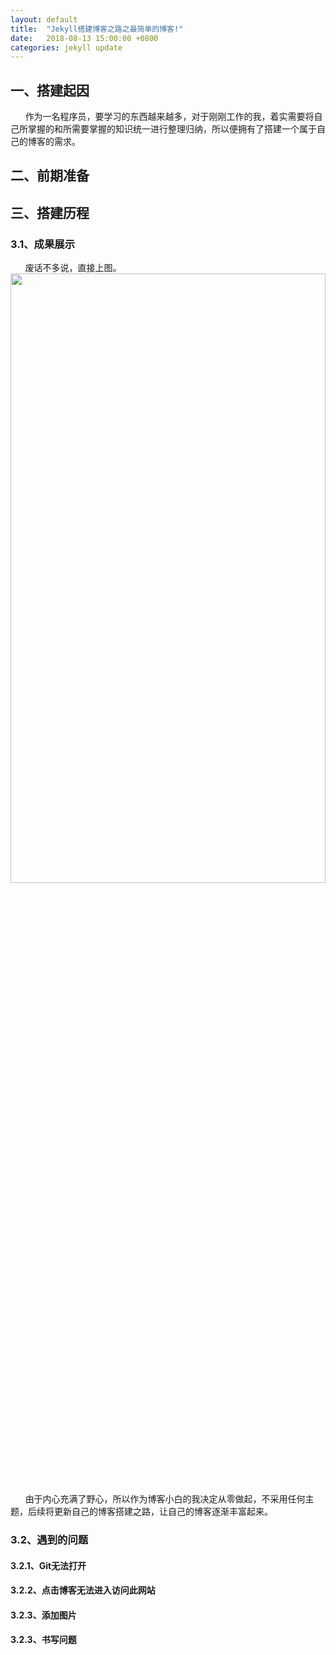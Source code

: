 ```yaml
---
layout: default
title:  "Jekyll搭建博客之路之最简单的博客!"
date:   2018-08-13 15:00:00 +0800
categories: jekyll update
---
```

<h2>一、搭建起因</h2>
&nbsp;&nbsp;&nbsp;&nbsp;&nbsp;&nbsp;作为一名程序员，要学习的东西越来越多，对于刚刚工作的我，着实需要将自己所掌握的和所需要掌握的知识统一进行整理归纳，所以便拥有了搭建一个属于自己的博客的需求。	
<h2>二、前期准备</h2>
<h2>三、搭建历程</h2>
<h3>3.1、成果展示</h3>
&nbsp;&nbsp;&nbsp;&nbsp;&nbsp;&nbsp;废话不多说，直接上图。
<img src="http:{{ site.baseurl }}/assets/postImages/pic1.jpg" width = "100%" height = "50%"  />
&nbsp;&nbsp;&nbsp;&nbsp;&nbsp;&nbsp;由于内心充满了野心，所以作为博客小白的我决定从零做起，不采用任何主题，后续将更新自己的博客搭建之路，让自己的博客逐渐丰富起来。
<h3>3.2、遇到的问题</h3>
<h4>3.2.1、Git无法打开</h4>
<h4>3.2.2、点击博客无法进入访问此网站</h4>
<h4>3.2.3、添加图片</h4>
<h4>3.2.3、书写问题</h4>

[jekyll-docs]: https://jekyllrb.com/docs/home
[jekyll-gh]:   https://github.com/jekyll/jekyll
[jekyll-talk]: https://talk.jekyllrb.com/
